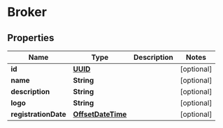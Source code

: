 
# Broker

## Properties
Name | Type | Description | Notes
------------ | ------------- | ------------- | -------------
**id** | [**UUID**](UUID.md) |  |  [optional]
**name** | **String** |  |  [optional]
**description** | **String** |  |  [optional]
**logo** | **String** |  |  [optional]
**registrationDate** | [**OffsetDateTime**](OffsetDateTime.md) |  |  [optional]



